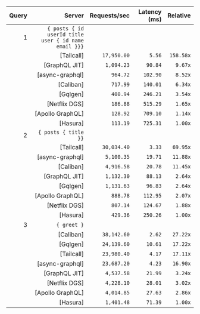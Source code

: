 <!-- PERFORMANCE_RESULTS_START -->

| Query | Server | Requests/sec | Latency (ms) | Relative |
|-------:|--------:|--------------:|--------------:|---------:|
| 1 | `{ posts { id userId title user { id name email }}}` |
|| [Tailcall] | `17,950.00` | `5.56` | `158.58x` |
|| [GraphQL JIT] | `1,094.23` | `90.84` | `9.67x` |
|| [async-graphql] | `964.72` | `102.90` | `8.52x` |
|| [Caliban] | `717.99` | `140.01` | `6.34x` |
|| [Gqlgen] | `400.94` | `246.21` | `3.54x` |
|| [Netflix DGS] | `186.88` | `515.29` | `1.65x` |
|| [Apollo GraphQL] | `128.92` | `709.10` | `1.14x` |
|| [Hasura] | `113.19` | `725.31` | `1.00x` |
| 2 | `{ posts { title }}` |
|| [Tailcall] | `30,034.40` | `3.33` | `69.95x` |
|| [async-graphql] | `5,100.35` | `19.71` | `11.88x` |
|| [Caliban] | `4,916.58` | `20.78` | `11.45x` |
|| [GraphQL JIT] | `1,132.30` | `88.13` | `2.64x` |
|| [Gqlgen] | `1,131.63` | `96.83` | `2.64x` |
|| [Apollo GraphQL] | `888.78` | `112.95` | `2.07x` |
|| [Netflix DGS] | `807.14` | `124.67` | `1.88x` |
|| [Hasura] | `429.36` | `250.26` | `1.00x` |
| 3 | `{ greet }` |
|| [Caliban] | `38,142.60` | `2.62` | `27.22x` |
|| [Gqlgen] | `24,139.60` | `10.61` | `17.22x` |
|| [Tailcall] | `23,980.40` | `4.17` | `17.11x` |
|| [async-graphql] | `23,687.20` | `4.23` | `16.90x` |
|| [GraphQL JIT] | `4,537.58` | `21.99` | `3.24x` |
|| [Netflix DGS] | `4,228.10` | `28.01` | `3.02x` |
|| [Apollo GraphQL] | `4,014.85` | `27.63` | `2.86x` |
|| [Hasura] | `1,401.48` | `71.39` | `1.00x` |

<!-- PERFORMANCE_RESULTS_END -->
